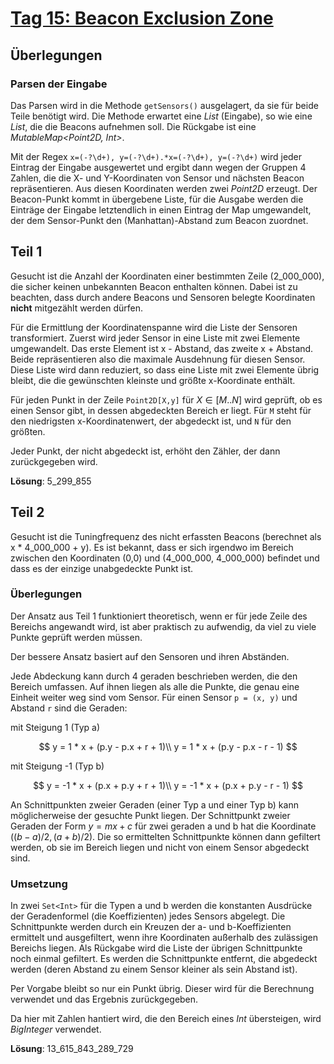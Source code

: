 # [Tag 15: Beacon Exclusion Zone](https://adventofcode.com/2022/day/15)

## Überlegungen

### Parsen der Eingabe

Das Parsen wird in die Methode `getSensors()` ausgelagert, da sie für beide Teile benötigt wird. Die Methode erwartet eine *List<String>* (Eingabe), so wie eine *List<Point2D>*, die die Beacons aufnehmen soll. Die Rückgabe ist eine *MutableMap<Point2D, Int>*.

Mit der Regex `x=(-?\d+), y=(-?\d+).*x=(-?\d+), y=(-?\d+)` wird jeder Eintrag der Eingabe ausgewertet und ergibt dann wegen der Gruppen 4 Zahlen, die die X- und Y-Koordinaten von Sensor und nächsten Beacon repräsentieren. Aus diesen Koordinaten werden zwei *Point2D* erzeugt. Der Beacon-Punkt kommt in übergebene Liste, für die Ausgabe werden die Einträge der Eingabe letztendlich in einen Eintrag der Map umgewandelt, der dem Sensor-Punkt den (Manhattan)-Abstand zum Beacon zuordnet.

## Teil 1

Gesucht ist die Anzahl der Koordinaten einer bestimmten Zeile (2_000_000), die sicher keinen unbekannten Beacon enthalten können. Dabei ist zu beachten, dass durch andere Beacons und Sensoren belegte Koordinaten **nicht** mitgezählt werden dürfen.

Für die Ermittlung der Koordinatenspanne wird die Liste der Sensoren transformiert. Zuerst wird jeder Sensor in eine Liste mit zwei Elemente umgewandelt. Das erste Element ist x - Abstand, das zweite x + Abstand. Beide repräsentieren also die maximale Ausdehnung für diesen Sensor. Diese Liste wird dann reduziert, so dass eine Liste mit zwei Elemente übrig bleibt, die die gewünschten kleinste und größte x-Koordinate enthält.

Für jeden Punkt in der Zeile `Point2D[X,y]` für $X \in [M..N]$ wird geprüft, ob es einen Sensor gibt, in dessen abgedeckten Bereich er liegt. Für `M` steht für den niedrigsten x-Koordinatenwert, der abgedeckt ist, und `N` für den größten.

Jeder Punkt, der nicht abgedeckt ist, erhöht den Zähler, der dann zurückgegeben wird.

**Lösung**: 5_299_855

## Teil 2

Gesucht ist die Tuningfrequenz des nicht erfassten Beacons (berechnet als x * 4_000_000 + y). Es ist bekannt, dass er sich irgendwo im Bereich zwischen den Koordinaten (0,0) und (4_000_000, 4_000_000) befindet und dass es der einzige unabgedeckte Punkt ist.

### Überlegungen

Der Ansatz aus Teil 1 funktioniert theoretisch, wenn er für jede Zeile des Bereichs angewandt wird, ist aber praktisch zu aufwendig, da viel zu viele Punkte geprüft werden müssen.

Der bessere Ansatz basiert auf den Sensoren und ihren Abständen.

Jede Abdeckung kann durch 4 geraden beschrieben werden, die den Bereich umfassen. Auf ihnen liegen als alle die Punkte, die genau eine Einheit weiter weg sind vom Sensor. Für einen Sensor `p = (x, y)` und Abstand `r` sind die Geraden:

mit Steigung 1 (Typ a)

$$
y = 1 * x + (p.y - p.x + r + 1)\\
y = 1 * x + (p.y - p.x - r - 1)
$$

mit Steigung -1 (Typ b)

$$
y = -1 * x + (p.x + p.y + r + 1)\\
y = -1 * x + (p.x + p.y - r - 1)
$$

An Schnittpunkten zweier Geraden (einer Typ a und einer Typ b) kann möglicherweise der gesuchte Punkt liegen. Der Schnittpunkt zweier Geraden der Form $y = mx + c$ für zwei geraden a und b hat die Koordinate $((b - a) / 2, (a + b) / 2)$. Die so ermittelten Schnittpunkte können dann gefiltert werden, ob sie im Bereich liegen und nicht von einem Sensor abgedeckt sind.

### Umsetzung

In zwei `Set<Int>` für die Typen a und b werden die konstanten Ausdrücke der Geradenformel (die Koeffizienten) jedes Sensors abgelegt. Die Schnittpunkte werden durch ein Kreuzen der a- und b-Koeffizienten ermittelt und ausgefiltert, wenn ihre Koordinaten außerhalb des zulässigen Bereichs liegen. Als Rückgabe wird die Liste der übrigen Schnittpunkte noch einmal gefiltert. Es werden die Schnittpunkte entfernt, die abgedeckt werden (deren Abstand zu einem Sensor kleiner als sein Abstand ist).

Per Vorgabe bleibt so nur ein Punkt übrig. Dieser wird für die Berechnung verwendet und das Ergebnis zurückgegeben.

Da hier mit Zahlen hantiert wird, die den Bereich eines *Int* übersteigen, wird *BigInteger* verwendet.

**Lösung**: 13_615_843_289_729
